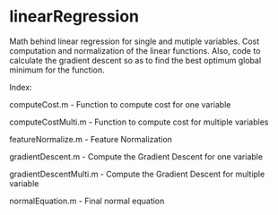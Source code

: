 # linearRegression
Math behind linear regression for single and mutiple variables. Cost computation and normalization of the linear functions. 
Also, code to calculate the gradient descent so as to find the best optimum global minimum for the function.

Index:

computeCost.m - Function to compute cost for one variable

computeCostMulti.m - Function to compute cost for multiple variables

featureNormalize.m - Feature Normalization

gradientDescent.m - Compute the Gradient Descent for one variable

gradientDescentMulti.m - Compute the Gradient Descent for multiple variable

normalEquation.m - Final normal equation
